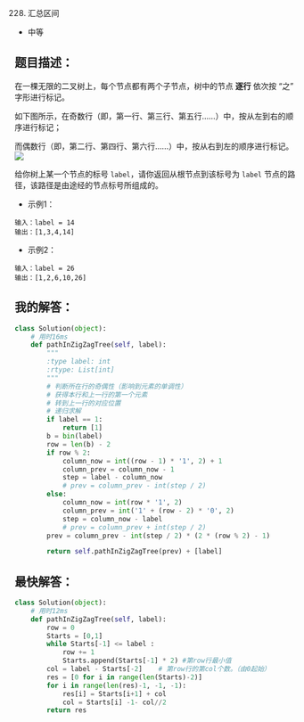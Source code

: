 0228. 汇总区间

- 中等

## 题目描述：
在一棵无限的二叉树上，每个节点都有两个子节点，树中的节点 **逐行** 依次按 “之” 字形进行标记。

如下图所示，在奇数行（即，第一行、第三行、第五行……）中，按从左到右的顺序进行标记；

而偶数行（即，第二行、第四行、第六行……）中，按从右到左的顺序进行标记。
![](https://assets.leetcode-cn.com/aliyun-lc-upload/uploads/2019/06/28/tree.png)

给你树上某一个节点的标号 `label`，请你返回从根节点到该标号为 `label` 节点的路径，该路径是由途经的节点标号所组成的。

- 示例1：
```
输入：label = 14
输出：[1,3,4,14]
```

- 示例2：
```
输入：label = 26
输出：[1,2,6,10,26]
```

## 我的解答：
``` python
class Solution(object):
    # 用时16ms
    def pathInZigZagTree(self, label):
        """
        :type label: int
        :rtype: List[int]
        """
        # 判断所在行的奇偶性（影响到元素的单调性）
        # 获得本行和上一行的第一个元素
        # 转到上一行的对应位置
        # 递归求解
        if label == 1:
            return [1]
        b = bin(label)
        row = len(b) - 2
        if row % 2:
            column_now = int((row - 1) * '1', 2) + 1
            column_prev = column_now - 1
            step = label - column_now
            # prev = column_prev - int(step / 2)
        else:
            column_now = int(row * '1', 2)
            column_prev = int('1' + (row - 2) * '0', 2)
            step = column_now - label
            # prev = column_prev + int(step / 2)
        prev = column_prev - int(step / 2) * (2 * (row % 2) - 1)

        return self.pathInZigZagTree(prev) + [label]
```

## 最快解答：
```python
class Solution(object):
    # 用时12ms
    def pathInZigZagTree(self, label):
        row = 0
        Starts = [0,1]
        while Starts[-1] <= label :
            row += 1
            Starts.append(Starts[-1] * 2) #第row行最小值
        col = label - Starts[-2]    # 第row行的第col个数。（由0起始）
        res = [0 for i in range(len(Starts)-2)]
        for i in range(len(res)-1, -1, -1):
            res[i] = Starts[i+1] + col
            col = Starts[i] -1- col//2
        return res
```
